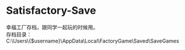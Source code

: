 # Satisfactory-Save

幸福工厂存档，跟同学一起玩的时候用。  
存档目录：  
C:\Users\\{$username}\AppData\Local\FactoryGame\Saved\SaveGames   
